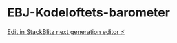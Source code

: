 # EBJ-Kodeloftets-barometer

[Edit in StackBlitz next generation editor ⚡️](https://stackblitz.com/~/github.com/EvyBettina/EBJ-Kodeloftets-barometer)